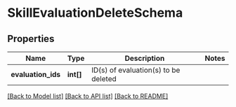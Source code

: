 # SkillEvaluationDeleteSchema

## Properties
Name | Type | Description | Notes
------------ | ------------- | ------------- | -------------
**evaluation_ids** | **int[]** | ID(s) of evaluation(s) to be deleted | 

[[Back to Model list]](../README.md#documentation-for-models) [[Back to API list]](../README.md#documentation-for-api-endpoints) [[Back to README]](../README.md)


